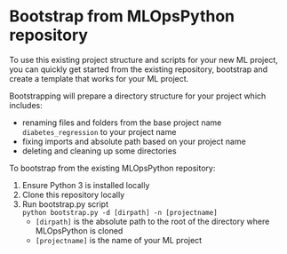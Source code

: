 # Bootstrap from MLOpsPython repository

To use this existing project structure and scripts for your new ML project, you can quickly get started from the existing repository, bootstrap and create a template that works for your ML project.

Bootstrapping will prepare a directory structure for your project which includes:

* renaming files and folders from the base project name `diabetes_regression` to your project name
* fixing imports and absolute path based on your project name
* deleting and cleaning up some directories

To bootstrap from the existing MLOpsPython repository:

1. Ensure Python 3 is installed locally
1. Clone this repository locally
1. Run bootstrap.py script  
`python bootstrap.py -d [dirpath] -n [projectname]`
    * `[dirpath]` is the absolute path to the root of the directory where MLOpsPython is cloned
    * `[projectname]` is the name of your ML project
